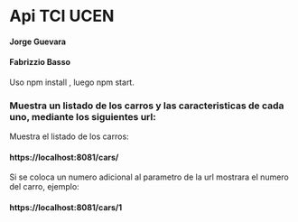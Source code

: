 
<br><h1>Api TCI UCEN</h1> <h4>Jorge Guevara</h4><h4>Fabrizzio Basso</h4>Uso npm install , luego npm start.<h3>Muestra un listado de los carros y las caracteristicas de cada uno, mediante los siguientes url: </h3>Muestra el listado de los carros:<h4>https://localhost:8081/cars/</h4> Si se coloca un numero adicional al parametro de la url mostrara el numero del carro, ejemplo: <h4>https://localhost:8081/cars/1 </h4>              
